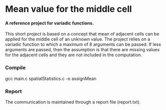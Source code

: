 # Mean value for the middle cell
#### A reference project for variadic functions.
This short project is based on a concept that mean of adjacent cells can be applied for the middle cell of an unknown value. The project relies on a variadic function to which a maximum of 8 arguments can be passed. If less arguments are passed, then the assumption is that there are missing values for the adjacent cells and they are not included in the computation.
### Compile
gcc main.c spatialStatistics.c -o assignMean
### Report
The communication is maintained through a report file (report.txt).